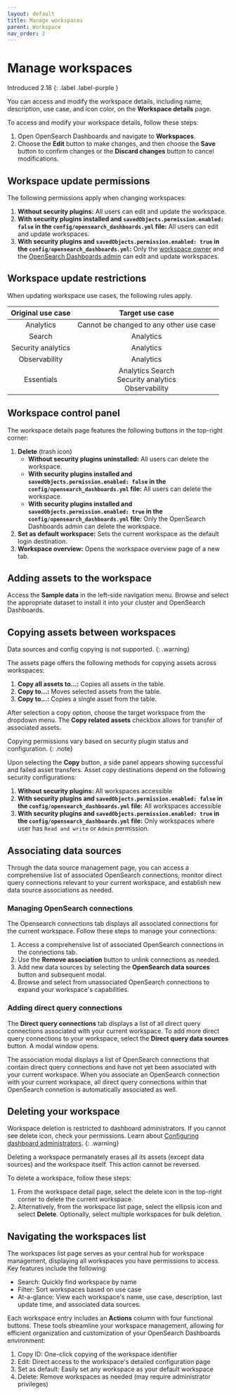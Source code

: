 ```yaml
---
layout: default
title: Manage workspaces
parent: Workspace
nav_order: 2
---
```


# Manage workspaces
Introduced 2.18
{: .label .label-purple }

You can access and modify the workspace details, including name, description, use case, and icon color, on the **Workspace details** page. 

To access and modify your workspace details, follow these steps: 

1. Open OpenSearch Dashboards and navigate to **Workspaces**.
2. Choose the **Edit** button to make changes, and then choose the **Save** button to confirm changes or the **Discard changes** button to cancel modifications.

## Workspace update permissions

The following permissions apply when changing workspaces:

1. **Without security plugins:** All users can edit and update the workspace.
2. **With security plugins installed and `savedObjects.permission.enabled: false` in the `config/opensearch_dashboards.yml` file:** All users can edit and update workspaces.
3. **With security plugins and `savedObjects.permission.enabled: true` in the `config/opensearch_dashboards.yml`:** Only the [workspace owner]({{site.url}}{{site.baseurl}}/dashboards/workspace/workspace-acl/#define-collaborators-for-your-workspaces) and the [OpenSearch Dashboards admin]({{site.url}}{{site.baseurl}}/dashboards/workspace/workspace-acl/#config-dashboard-admin) can edit and update workspaces.

## Workspace update restrictions 

When updating workspace use cases, the following rules apply.

Original use case | Target use case |
:---: | :---:
Analytics  | Cannot be changed to any other use case
Search  | Analytics
Security analytics  | Analytics
Observability  | Analytics
Essentials  |    Analytics Search<br> Security analytics<br> Observability

## Workspace control panel

The workspace details page features the following buttons in the top-right corner:

1. **Delete** (trash icon)
    - **Without security plugins uninstalled:** All users can delete the workspace.
    - **With security plugins installed and `savedObjects.permission.enabled: false` in the `config/opensearch_dashboards.yml` file:** All users can delete the workspace.
    - **With security plugins installed and `savedObjects.permission.enabled: true` in the `config/opensearch_dashboards.yml` file:** Only the OpenSearch Dashboards admin can delete the workspace.
2. **Set as default workspace:** Sets the current workspace as the default login destination.
3. **Workspace overview:** Opens the workspace overview page of a new tab.

## Adding assets to the workspace

Access the **Sample data** in the left-side navigation menu. Browse and select the appropriate dataset to install it into your cluster and OpenSearch Dashboards.

## Copying assets between workspaces

Data sources and config copying is not supported.
{: .warning}

The assets page offers the following methods for copying assets across workspaces:

1. **Copy all assets to...:** Copies all assets in the table.
2. **Copy to...:** Moves selected assets from the table.
3. **Copy to...:** Copies a single asset from the table.

After selection a copy option, choose the target workspace from the dropdown menu. The **Copy related assets** checkbox allows for transfer of associated assets.

Copying permissions vary based on security plugin status and configuration.
{: .note}

Upon selecting the **Copy** button, a side panel appears showing successful and failed asset transfers. Asset copy destinations depend on the following security configurations:
 
1. **Without security plugins:** All workspaces accessible
2. **With security plugins and `savedObjects.permission.enabled: false` in the `config/opensearch_dashboards.yml` file:** All workspaces accessible
3. **With security plugins and `savedObjects.permission.enabled: true` in the `config/opensearch_dashboards.yml` file:** Only workspaces where user has `Read and write` or `Admin` permission.

## Associating data sources

Through the data source management page, you can access a comprehensive list of associated OpenSearch connections, monitor direct query connections relevant to your current workspace, and establish new data source associations as needed.

### Managing OpenSearch connections

The Opensearch connections tab displays all associated connections for the current workspace. Follow these steps to manage your connections:

1. Access a comprehensive list of associated OpenSearch connections in the connections tab.
2. Use the **Remove association** button to unlink connections as needed.
3. Add new data sources by selecting the **OpenSearch data sources** button and subsequent modal.
4. Browse and select from unassociated OpenSearch connections to expand your workspace's capabilities.

### Adding direct query connections

The **Direct query connections** tab displays a list of all direct query connections associated with your current workspace. To add more direct query connections to your workspace, select the **Direct query data sources** button. A modal window opens.

The association modal displays a list of OpenSearch connections that contain direct query connections and have not yet been associated with your current workspace. When you associate an OpenSearch connection with your current workspace, all direct query connections within that OpenSearch connetion is automatically associated as well.

## Deleting your workspace

Workspace deletion is restricted to dashboard administrators. If you cannot see delete icon, check your permissions. Learn about [Configuring dashboard administrators]({{site.url}}{{site.baseurl}}/dashboards/workspace/workspace-acl/#config-dashboard-admin).
{: .warning}

Deleting a workspace permanately erases all its assets (except data sources) and the workspace itself. This action cannot be reversed.

To delete a workspace, follow these steps:

1. From the workspace detail page, select the delete icon in the top-right corner to delete the current workspace.
2. Alternatively, from the workspace list page, select the ellipsis icon and select **Delete**. Optionally, select multiple workspaces for bulk deletion.

## Navigating the workspaces list

The workspaces list page serves as your central hub for workspace management, displaying all workspaces you have permissions to access. Key features include the following: 

- Search: Quickly find workspace by name
- Filter: Sort workspaces based on use case
- At-a-glance: View each workspace's name, use case, description, last update time, and associated data sources.

Each workspace entry includes an **Actions** column with four functional buttons. These tools streamline your workspace management, allowing for efficient organization and customization of your OpenSearch Dashboards environment:

1. Copy ID: One-click copying of the workspace identifier
2. Edit: Direct access to the workspace's detailed configuration page
3. Set as default: Easily set any workspace as your default workspace
4. Delete: Remove workspaces as needed (may require administrator privileges)
